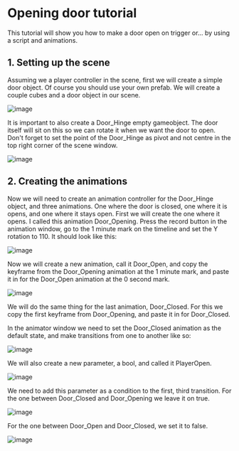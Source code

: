 # Opening door tutorial

This tutorial will show you how to make a door open on trigger or... by using a script and animations.

## 1. Setting up the scene

Assuming we a player controller in the scene, first we will create a simple door object. Of course you should use your own prefab.
We will create a couple cubes and a door object in our scene.

![image](https://user-images.githubusercontent.com/79841064/205897528-287d487a-6c03-4e64-a71b-bdec584b3eda.png)

It is important to also create a Door_Hinge empty gameobject. The door itself will sit on this so we can rotate it when we want the door to open. Don't forget to set the point of the Door_Hinge as pivot and not centre in the top right corner of the scene window. 

![image](https://user-images.githubusercontent.com/79841064/205898169-4f2efadb-1c88-4540-9394-a4127f4645b7.png)

## 2. Creating the animations

Now we will need to create an animation controller for the Door_Hinge object, and three animations. One where the door is closed, one where it is opens, and one where it stays open. First we will create the one where it opens. I called this animation Door_Opening. Press the record button in the animation window, go to the 1 minute mark on the timeline and set the Y rotation to 110. It should look like this:

![image](https://user-images.githubusercontent.com/79841064/205899221-dfc75276-8590-4bdb-a16d-e6045c7a3071.png)

Now we will create a new animation, call it Door_Open, and copy the keyframe from the Door_Opening animation at the 1 minute mark, and paste it in for the Door_Open animation at the 0 second mark.

![image](https://user-images.githubusercontent.com/79841064/205899887-80134735-a6d2-40b2-a8c3-04a0ba0a2675.png)

We will do the same thing for the last animation, Door_Closed. For this we copy the first keyframe from Door_Opening, and paste it in for Door_Closed.

In the animator window we need to set the Door_Closed animation as the default state, and make transitions from one to another like so:

![image](https://user-images.githubusercontent.com/79841064/205900440-1848aea5-3779-48ac-90a0-16000c8c2bc7.png)

We will also create a new parameter, a bool, and called it PlayerOpen.

![image](https://user-images.githubusercontent.com/79841064/205900666-63038cf5-693e-4544-bd78-ddd5bf079a80.png)

We need to add this parameter as a condition to the first, third transition. For the one between Door_Closed and Door_Opening we leave it on true.

![image](https://user-images.githubusercontent.com/79841064/205901115-647a9d1f-f174-41ee-b579-2aaa8544aede.png)

For the one between Door_Open and Door_Closed, we set it to false.

![image](https://user-images.githubusercontent.com/79841064/205901250-641de0b9-f057-4b71-9e2e-3cf886798db3.png)
